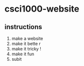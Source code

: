 # csci1000-website

## instructions  
  1. make a website
  2. make it bette r
  3. make it tricky ! 
  4. make it fun  
  5. subit  